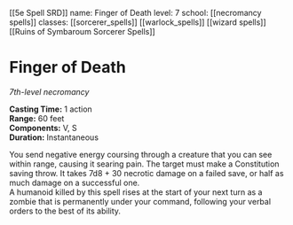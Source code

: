 [[5e Spell SRD]]
name: Finger of Death
level: 7
school: [[necromancy spells]]
classes: [[sorcerer_spells]]
         [[warlock_spells]]
         [[wizard spells]]
		[[Ruins of Symbaroum Sorcerer Spells]]
		
# Finger of Death 
_7th-level necromancy_ 

**Casting Time:** 1 action    
**Range:** 60 feet    
**Components:** V, S    
**Duration:** Instantaneous 

You send negative energy coursing through a creature that you can see within range, causing it searing pain. The target must make a Constitution saving throw. It takes 7d8 + 30 necrotic damage on a failed save, or half as much damage on a successful one.    
A humanoid killed by this spell rises at the start of your next turn as a zombie that is permanently under your command, following your verbal orders to the best of its ability. 